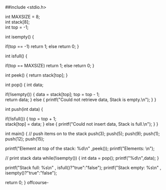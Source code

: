 ##include <stdio.h>

int MAXSIZE = 8;       
int stack[8];     
int top = -1;            

int isempty() {

   if(top == -1)
      return 1;
   else
      return 0;
}
   
int isfull() {

   if(top == MAXSIZE)
      return 1;
   else
      return 0;
}

int peek() {
   return stack[top];
}

int pop() {
   int data;
	
   if(!isempty()) {
      data = stack[top];
      top = top - 1;   
      return data;
   } else {
      printf("Could not retrieve data, Stack is empty.\n");
   }
}

int push(int data) {

   if(!isfull()) {
      top = top + 1;   
      stack[top] = data;
   } else {
      printf("Could not insert data, Stack is full.\n");
   }
}

int main() {
   // push items on to the stack 
   push(3);
   push(5);
   push(9);
   push(1);
   push(12);
   push(15);

   printf("Element at top of the stack: %d\n" ,peek());
   printf("Elements: \n");

   // print stack data 
   while(!isempty()) {
      int data = pop();
      printf("%d\n",data);
   }

   printf("Stack full: %s\n" , isfull()?"true":"false");
   printf("Stack empty: %s\n" , isempty()?"true":"false");
   
   return 0;
} offcourse-
